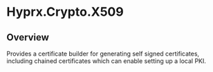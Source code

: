 # Hyprx.Crypto.X509

## Overview

Provides a certificate builder for generating self signed certificates, including chained certificates which can enable setting up a local PKI.
